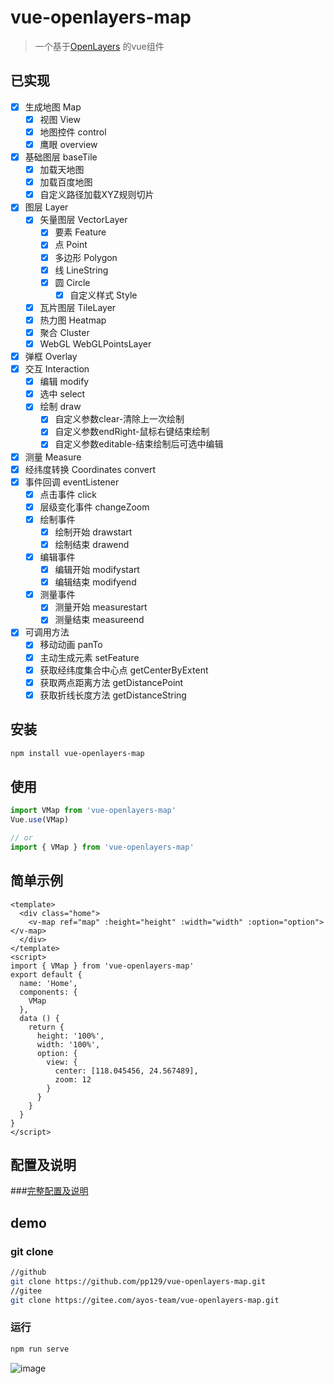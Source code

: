# vue-openlayers-map

> 一个基于[OpenLayers](https://openlayers.org/) 的vue组件

## 已实现

- [x] 生成地图 Map
  - [x] 视图 View
  - [x] 地图控件 control
  - [x] 鹰眼 overview
- [x] 基础图层 baseTile
  - [x] 加载天地图
  - [x] 加载百度地图
  - [x] 自定义路径加载XYZ规则切片
- [x] 图层 Layer
  - [x] 矢量图层 VectorLayer
    - [x] 要素 Feature
    - [x] 点 Point
    - [x] 多边形 Polygon
    - [x] 线 LineString
    - [x] 圆 Circle
      - [x] 自定义样式 Style
  - [x] 瓦片图层 TileLayer
  - [x] 热力图 Heatmap
  - [x] 聚合 Cluster
  - [x] WebGL WebGLPointsLayer
- [x] 弹框 Overlay
- [x] 交互 Interaction
  - [x] 编辑 modify
  - [x] 选中 select
  - [x] 绘制 draw
    - [x] 自定义参数clear-清除上一次绘制
    - [x] 自定义参数endRight-鼠标右键结束绘制
    - [x] 自定义参数editable-结束绘制后可选中编辑
- [x] 测量 Measure
- [x] 经纬度转换 Coordinates convert
- [x] 事件回调 eventListener
  - [x] 点击事件 click
  - [x] 层级变化事件 changeZoom
  - [x] 绘制事件
    - [x] 绘制开始 drawstart
    - [x] 绘制结束 drawend
  - [x] 编辑事件
    - [x] 编辑开始 modifystart
    - [x] 编辑结束 modifyend
  - [x] 测量事件
    - [x] 测量开始 measurestart
    - [x] 测量结束 measureend
- [x] 可调用方法
  - [x] 移动动画 panTo
  - [x] 主动生成元素 setFeature
  - [x] 获取经纬度集合中心点 getCenterByExtent
  - [x] 获取两点距离方法 getDistancePoint
  - [x] 获取折线长度方法 getDistanceString

## 安装
```bash
npm install vue-openlayers-map
```

## 使用
```js
import VMap from 'vue-openlayers-map'
Vue.use(VMap)

// or 
import { VMap } from 'vue-openlayers-map'
```

## 简单示例
```vue
<template>
  <div class="home">
    <v-map ref="map" :height="height" :width="width" :option="option"></v-map>
  </div>
</template>
<script>
import { VMap } from 'vue-openlayers-map'
export default {
  name: 'Home',
  components: {
    VMap
  },
  data () {
    return {
      height: '100%',
      width: '100%',
      option: {
        view: {
          center: [118.045456, 24.567489],
          zoom: 12
        }
      }
    }
  }
}
</script>
```

## 配置及说明
###[完整配置及说明](https://gitee.com/ayos-team/vue-openlayers-map/wikis/%E5%AE%8C%E6%95%B4%E9%85%8D%E7%BD%AE)

## demo

### git clone
```bash
//github
git clone https://github.com/pp129/vue-openlayers-map.git
//gitee
git clone https://gitee.com/ayos-team/vue-openlayers-map.git
```

### 运行
```bash
npm run serve
```

![image](examples/assets/screenshot/screenshot.png)
